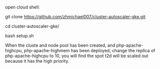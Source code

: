 open cloud shell:  

git clone https://github.com/zhmichael007/cluster-autoscaler-gke.git  

cd cluster-autoscaler-gke/  

bash setup.sh

When the cluste and node pool has been created, and php-apache-highcpu, php-apache-highmem has been deployed, change the replica of php-apache-highcpu to 10, you will find the spot t2d will be scaled out because it has the high priority. 
